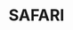 ---
id: 10
title: SAFARI
description: Přírodou vytvořený exotický vzor svítící kamenné desky SAFARI, je využíván designéry po celém světě, ke zvýraznění jedinečnosti jejich produktu. Stejně tak bude tato kamenná deska působit i ve Vašem interiéru.
descriptionEn: English version of text.
price: 74900
reservation: false
imgDark: Rockfoil_SAFARI_light_frame_thirds.webp
imgFrame: Rockfoil_SAFARI_dark_frame.webp
imgLight: Rockfoil_SAFARI_light_frame.webp
modelHorizontal3d: Rockfoil_SAFARI_3D.glb
modelVertical3d: Rockfoil_SAFARI_3D_vertical.glb
daeFile: Rock_sheet_SAFARI.zip

tags:
    dimension: 2450 x 1220 x 25 mm
    weight: 40 kg
    maxConsumption: 86W
    standbyConsumption: 0,2W
    brightness: 220 cd/m2
    backlightTempereture: 4000 K
    powerVoltage: 230V
    frameColor: optional

    hangingBrackets: true
    dimmableStoneIllumination: true
    dimmableIllumination: true
    phoneControl: true
    LEDSource: true
    RFIDController: true
    RFRemoteControl: true
    nanoImpregnation: true
    divisibleInto2: true
    divisibleInto3: true
---